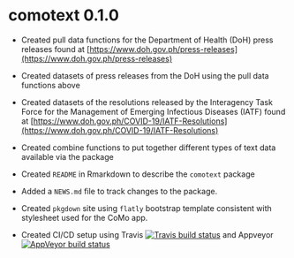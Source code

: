 # comotext 0.1.0

* Created pull data functions for the Department of Health (DoH) press releases found at [https://www.doh.gov.ph/press-releases](https://www.doh.gov.ph/press-releases)

* Created datasets of press releases from the DoH using the pull data functions above

* Created datasets of the resolutions released by the Interagency Task Force for the Management of Emerging Infectious Diseases (IATF) found at [https://www.doh.gov.ph/COVID-19/IATF-Resolutions](https://www.doh.gov.ph/COVID-19/IATF-Resolutions)

* Created combine functions to put together different types of text data available via the package

* Created `README` in Rmarkdown to describe the `comotext` package 

* Added a `NEWS.md` file to track changes to the package.

* Created `pkgdown` site using `flatly` bootstrap template consistent with stylesheet used for the CoMo app.

* Created CI/CD setup using Travis [![Travis build status](https://travis-ci.org/como-ph/comotext.svg?branch=master)](https://travis-ci.org/como-ph/comotext) and Appveyor [![AppVeyor build status](https://ci.appveyor.com/api/projects/status/github/como-ph/comotext?branch=master&svg=true)](https://ci.appveyor.com/project/como-ph/comotext)
